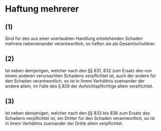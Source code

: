# Haftung mehrerer



## (1)

 Sind für den aus einer unerlaubten Handlung entstehenden Schaden mehrere nebeneinander verantwortlich, so haften sie als Gesamtschuldner.

## (2)

 Ist neben demjenigen, welcher nach den §§ 831, 832 zum Ersatz des von einem anderen verursachten Schadens verpflichtet ist, auch der andere für den Schaden verantwortlich, so ist in ihrem Verhältnis zueinander der andere allein, im Falle des § 829 der Aufsichtspflichtige allein verpflichtet.

## (3)

 Ist neben demjenigen, welcher nach den §§ 833 bis 838 zum Ersatz des Schadens verpflichtet ist, ein Dritter für den Schaden verantwortlich, so ist in ihrem Verhältnis zueinander der Dritte allein verpflichtet. 

